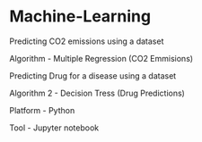 # Machine-Learning

Predicting CO2 emissions using a dataset

Algorithm - Multiple Regression (CO2 Emmisions)

Predicting Drug for a disease using a dataset

Algorithm 2 - Decision Tress (Drug Predictions)

Platform - Python

Tool - Jupyter notebook
